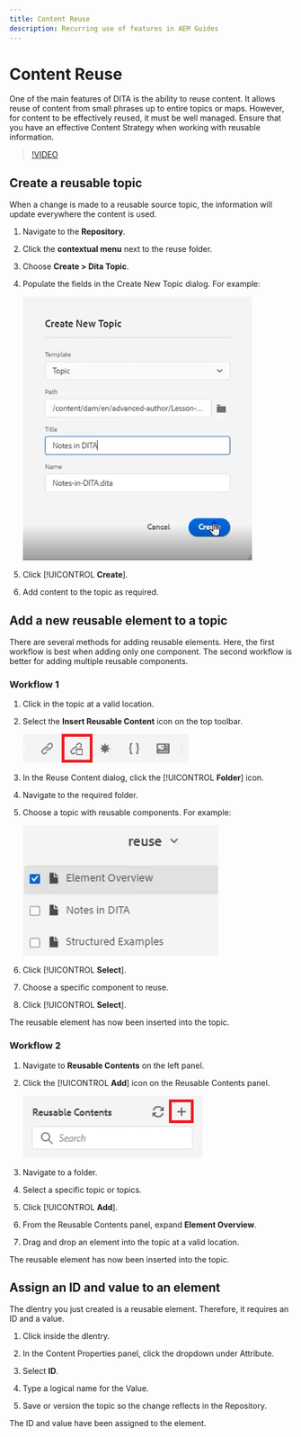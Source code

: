 ```yaml
---
title: Content Reuse
description: Recurring use of features in AEM Guides
---
```


# Content Reuse

One of the main features of DITA is the ability to reuse content. It allows reuse of  content from small phrases up to entire topics or maps.  However, for content to be effectively reused, it must be well managed. Ensure that you have an effective Content Strategy when working with reusable information.

>[!VIDEO](https://video.tv.adobe.com/v/342757)

## Create a reusable topic

When a change is made to a reusable source topic, the information will update everywhere the content is used. 

1. Navigate to the **Repository**.

2. Click the **contextual menu** next to the reuse folder.

3. Choose **Create > Dita Topic**.

4. Populate the fields in the Create New Topic dialog. For example:

    ![Confirmation](images\lesson-8\new-topic-dialog.png)

5. Click [!UICONTROL **Create**].

6. Add content to the topic as required.

## Add a new reusable element to a topic

There are several methods for adding reusable elements. Here, the first workflow is best when adding only one component. The second workflow is better for adding multiple reusable components.

### Workflow 1

1. Click in the topic at a valid location.

2. Select the **Insert Reusable Content** icon on the top toolbar.

    ![Confirmation](images\lesson-8\insert-reuse-icon.png)

3. In the Reuse Content dialog, click the [!UICONTROL **Folder**] icon.

4. Navigate to the required folder.

5. Choose a topic with reusable components.
For example:

    ![Confirmation](images\lesson-8\reusable-topic.png)

6. Click [!UICONTROL **Select**].

7. Choose a specific component to reuse.

8. Click [!UICONTROL **Select**].

The reusable element has now been inserted into the topic.

### Workflow 2

1. Navigate to **Reusable Contents** on the left panel.

2. Click the [!UICONTROL **Add**] icon on the Reusable Contents panel.

    ![Confirmation](images\lesson-8\reuse-contents-icon.png)

3. Navigate to a folder.

4. Select a specific topic or topics.

5. Click [!UICONTROL **Add**].

6. From the Reusable Contents panel, expand **Element Overview**.

7. Drag and drop an element into the topic at a valid location.

The reusable element has now been inserted into the topic.

## Assign an ID and value to an element

The dlentry you just created is a reusable element. Therefore, it requires an ID and a value.

1. Click inside the dlentry. 

2. In the Content Properties panel, click the dropdown under Attribute.

3. Select **ID**.

4. Type a logical name for the Value.

5. Save or version the topic so the change reflects in the Repository.

The ID and value have been assigned to the element.

